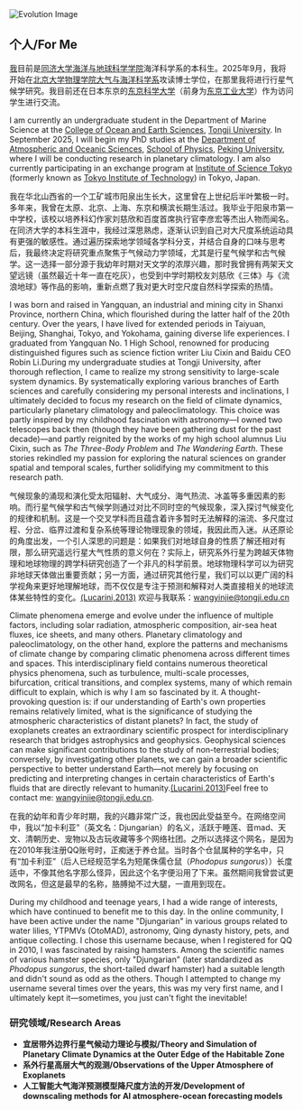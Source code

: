 


<img src="{{site.baseurl}}/evolution.jpg" alt="Evolution Image">

## 个人/For Me

[我](https://infoseeker.cn/CV)目前是[同济大学](https://www.tongji.edu.cn/)[海洋与地球科学学院](https://mgg.tongji.edu.cn/)海洋科学系的本科生。2025年9月，我将开始在[北京大学](https://www.pku.edu.cn/)[物理学院](https://www.phy.pku.edu.cn/)[大气与海洋科学系](https://www.atmos.pku.edu.cn/index.htm)攻读博士学位，在那里我将进行行星气候学研究。我目前还在日本东京的[东京科学大学](https://www.isct.ac.jp/en)（前身为[东京工业大学](https://www.titech.ac.jp/english)）作为访问学生进行交流。

I am currently an undergraduate student in the Department of Marine Science at the [College of Ocean and Earth Sciences](https://mgg.tongji.edu.cn/), [Tongji University](https://www.tongji.edu.cn/). In September 2025, I will begin my PhD studies at the [Department of Atmospheric and Oceanic Sciences](https://www.atmos.pku.edu.cn/index.htm), [School of Physics](https://www.phy.pku.edu.cn/), [Peking University](https://www.pku.edu.cn/), where I will be conducting research in planetary climatology. I am also currently participating in an exchange program at [Institute of Science Tokyo](https://www.isct.ac.jp/en) (formerly known as [Tokyo Institute of Technology](https://www.titech.ac.jp/english)) in Tokyo, Japan.

我在华北山西省的一个工矿城市阳泉出生长大，这里曾在上世纪后半叶繁极一时。多年来，我曾在太原、北京、上海、东京和横滨长期生活过。我毕业于阳泉市第一中学校，该校以培养科幻作家刘慈欣和百度首席执行官李彦宏等杰出人物而闻名。在同济大学的本科生涯中，我经过深思熟虑，逐渐认识到自己对大尺度系统运动具有更强的敏感性。通过遍历探索地学领域各学科分支，并结合自身的口味与思考后，我最终决定将研究重点聚焦于气候动力学领域，尤其是行星气候学和古气候学。这一选择一部分源于我幼年时期对天文学的浓厚兴趣，那时我曾拥有两架天文望远镜（虽然最近十年一直在吃灰），也受到中学时期校友刘慈欣《三体》与《流浪地球》等作品的影响，重新点燃了我对更大时空尺度自然科学探索的热情。

I was born and raised in Yangquan, an industrial and mining city in Shanxi Province, northern China, which flourished during the latter half of the 20th century. Over the years, I have lived for extended periods in Taiyuan, Beijing, Shanghai, Tokyo, and Yokohama, gaining diverse life experiences. I graduated from Yangquan No. 1 High School, renowned for producing distinguished figures such as science fiction writer Liu Cixin and Baidu CEO Robin Li.During my undergraduate studies at Tongji University, after thorough reflection, I came to realize my strong sensitivity to large-scale system dynamics. By systematically exploring various branches of Earth sciences and carefully considering my personal interests and inclinations, I ultimately decided to focus my research on the field of climate dynamics, particularly planetary climatology and paleoclimatology. This choice was partly inspired by my childhood fascination with astronomy—I owned two telescopes back then (though they have been gathering dust for the past decade)—and partly reignited by the works of my high school alumnus Liu Cixin, such as *The Three-Body Problem* and *The Wandering Earth*. These stories rekindled my passion for exploring the natural sciences on grander spatial and temporal scales, further solidifying my commitment to this research path.

气候现象的涌现和演化受太阳辐射、大气成分、海气热流、冰盖等多重因素的影响。而行星气候学和古气候学则通过对比不同时空的气候现象，深入探讨气候变化的规律和机制。这是一个交叉学科而且蕴含着许多暂时无法解释的湍流、多尺度过程、分岔、临界过渡和复杂系统等理论物理现象的领域，我因此而入迷。从还原论的角度出发，一个引人深思的问题是：如果我们对地球自身的性质了解还相对有限，那么研究遥远行星大气性质的意义何在？实际上，研究系外行星为跨越天体物理和地球物理的跨学科研究创造了一个非凡的科学前景。地球物理科学可以为研究非地球天体做出重要贡献；另一方面，通过研究其他行星，我们可以以更广阔的科学视角来更好地理解地球，而不仅仅是专注于预测和解释对人类直接相关的地球流体某些特性的变化。[(Lucarini,2013)](https://infoseeker.cn/docs/Lucarini2013/Lucarini2013) 欢迎与我联系：[wangyinjie@tongji.edu.cn](mailto:wangyinjie@tongji.edu.cn)

Climate phenomena emerge and evolve under the influence of multiple factors, including solar radiation, atmospheric composition, air-sea heat fluxes, ice sheets, and many others. Planetary climatology and paleoclimatology, on the other hand, explore the patterns and mechanisms of climate change by comparing climatic phenomena across different times and spaces. This interdisciplinary field contains numerous theoretical physics phenomena, such as turbulence, multi-scale processes, bifurcation, critical transitions, and complex systems, many of which remain difficult to explain, which is why I am so fascinated by it. A thought-provoking question is: if our understanding of Earth's own properties remains relatively limited, what is the significance of studying the atmospheric characteristics of distant planets? In fact, the study of exoplanets creates an extraordinary scientific prospect for interdisciplinary research that bridges astrophysics and geophysics. Geophysical sciences can make significant contributions to the study of non-terrestrial bodies; conversely, by investigating other planets, we can gain a broader scientific perspective to better understand Earth—not merely by focusing on predicting and interpreting changes in certain characteristics of Earth's fluids that are directly relevant to humanity.[(Lucarini,2013)](https://infoseeker.cn/docs/Lucarini2013/Lucarini2013)Feel free to contact me: [wangyinjie@tongji.edu.cn](mailto:wangyinjie@tongji.edu.cn).

在我的幼年和青少年时期，我的兴趣非常广泛，我也因此受益至今。在网络空间中，我以“加卡利亚”（英文名：Djungarian）的名义，活跃于睡莲、音mad、天文、清朝历史、宠物以及古玩收藏等多个网络社团。之所以选择这个网名，是因为在2010年我注册QQ账号时，正痴迷于养仓鼠。当时各个仓鼠属种的学名中，只有“加卡利亚”（后人已经规范学名为短尾侏儒仓鼠（*Phodopus sungorus*））长度适中，不像其他名字那么怪异，因此这个名字便沿用了下来。虽然期间我曾尝试更改网名，但这是最早的名称，胳膊拗不过大腿，一直用到现在。

During my childhood and teenage years, I had a wide range of interests, which have continued to benefit me to this day. In the online community, I have been active under the name "Djungarian" in various groups related to water lilies, YTPMVs (OtoMAD), astronomy, Qing dynasty history, pets, and antique collecting. I chose this username because, when I registered for QQ in 2010, I was fascinated by raising hamsters. Among the scientific names of various hamster species, only "Djungarian" (later standardized as *Phodopus sungorus*, the short-tailed dwarf hamster) had a suitable length and didn't sound as odd as the others. Though I attempted to change my username several times over the years, this was my very first name, and I ultimately kept it—sometimes, you just can't fight the inevitable!

### 研究领域/Research Areas
- **宜居带外边界行星气候动力理论与模拟/Theory and Simulation of Planetary Climate Dynamics at the Outer Edge of the Habitable Zone**
- **系外行星高层大气的观测/Observations of the Upper Atmosphere of Exoplanets**
- **人工智能大气海洋预测模型降尺度方法的开发/Development of downscaling methods for AI atmosphere-ocean forecasting models**